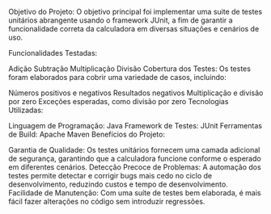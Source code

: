 Objetivo do Projeto:
O objetivo principal foi implementar uma suite de testes unitários abrangente usando o framework JUnit, a fim de garantir a funcionalidade correta da calculadora em diversas situações e cenários de uso.

Funcionalidades Testadas:

Adição
Subtração
Multiplicação
Divisão
Cobertura dos Testes:
Os testes foram elaborados para cobrir uma variedade de casos, incluindo:

Números positivos e negativos
Resultados negativos
Multiplicação e divisão por zero
Exceções esperadas, como divisão por zero
Tecnologias Utilizadas:

Linguagem de Programação: Java
Framework de Testes: JUnit
Ferramentas de Build: Apache Maven
Benefícios do Projeto:

Garantia de Qualidade: Os testes unitários fornecem uma camada adicional de segurança, garantindo que a calculadora funcione conforme o esperado em diferentes cenários.
Detecção Precoce de Problemas: A automação dos testes permite detectar e corrigir bugs mais cedo no ciclo de desenvolvimento, reduzindo custos e tempo de desenvolvimento.
Facilidade de Manutenção: Com uma suíte de testes bem elaborada, é mais fácil fazer alterações no código sem introduzir regressões.
